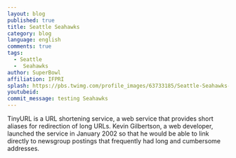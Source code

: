 ```yaml
---
layout: blog
published: true
title: Seattle Seahawks
category: blog
language: english
comments: true
tags: 
  - Seattle
  -  Seahawks
author: SuperBowl
affiliation: IFPRI
splash: https://pbs.twimg.com/profile_images/63733185/Seattle-Seahawks-Logo.jpg
youtubeid: 
commit_message: testing Seahawks
---
```

TinyURL is a URL shortening service, a web service that provides short aliases for redirection of long URLs. Kevin Gilbertson, a web developer, launched the service in January 2002 so that he would be able to link directly to newsgroup postings that frequently had long and cumbersome addresses.